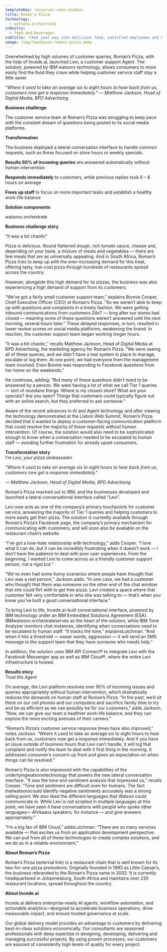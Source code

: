 ```yaml
---
templateKey: resources-case-studies
title: Roman's Pizza
technology:
  - watsonx.orchestrate
industry:
  - food-and-beverages
subTitle: 'Chat your way into delicious food, satisfied employees and happy customers'
image: /img/leadspace-romans-pizza.webp
---
```

Overwhelmed by high volumes of customer queries, Roman’s Pizza, with the help of Incede.ai, launched Levi, a customer support Agent. The solution, powered by IBM watsonx technology, allows consumers to more easily find the food they crave while helping customer service staff stay a little saner.

*“Where it used to take an average six to eight hours to hear back from us, customers now get a response immediately.” — Matthew Jackson, Head of Digital Media, BPD Advertising.*

**Business challenge**

The customer service team at Roman’s Pizza was struggling to keep pace with the constant stream of questions being posted to its social media platforms.

**Transformation** 

The business deployed a lateral conversation interface to handle common requests, such as those focused on store hours or weekly specials.

**Results 90% of incoming queries** are answered automatically without human intervention

**Responds immediately** to customers, while previous replies took 6 – 8 hours on average

**Frees up staff** to focus on more important tasks and establish a healthy work-life balance

**Solution components**

watsonx.orchestrate

**Business challenge story**

“It was a bit chaotic”

Pizza is delicious. Round flattened dough, rich tomato sauce, cheese and, depending on your taste, a mixture of meats and vegetables — there are few meals that are as universally appealing. And in South Africa, Roman’s Pizza tries to keep up with the ever-increasing demand for this treat, offering tasty, low-cost pizza through hundreds of restaurants spread across the country.

However, alongside this high demand for its pizzas, the business was also experiencing a high demand of support from its customers.

“We’ve got a fairly small customer support team,” explains Bonnie Cooper, Chief Executive Officer (CEO) at Roman’s Pizza. “So we weren’t able to keep up with questions and complaints in a timely fashion. We were getting inbound communications from customers 24x7 — long after our stores had closed — meaning some of these questions weren’t answered until the next morning, several hours later.” These delayed responses, in turn, resulted in lower review scores on social media platforms, weakening the brand. In reaction, the customer support team began working longer hours.

“It was a bit chaotic,” recalls Matthew Jackson, Head of Digital Media at BPD Advertising, the marketing agency for Roman’s Pizza. “We were seeing all of these queries, and we didn’t have a real system in place to manage, escalate or log them. At one point, we had everyone from the management team involved. Even Bonnie was responding to Facebook questions from her home on the weekends.”

He continues, adding: “But many of these questions didn’t need to be answered by a person. We were having a lot of what we call Tier 1 queries — sort of mundane things. Where is my closest store? What are your specials? Are you open? Things that customers could typically figure out with an online search, but they preferred to ask someone.”

Aware of the recent advances in AI and Agent technology and after viewing the technology demonstrated at the Lisbon Web Summit, Roman’s Pizza decided that it wanted to deploy a customer-facing communication platform that could resolve the majority of these requests without human intervention. Of course, the solution would also need to be sophisticated enough to know when a conversation needed to be escalated to human staff — avoiding further frustration for already upset consumers.

**Transformation story**\
*I’m Levi, your pizza ambassador*

*“Where it used to take an average six to eight hours to hear back from us, customers now get a response immediately.”*

*— Matthew Jackson, Head of Digital Media, BPD Advertising*

Roman’s Pizza reached out to IBM, and the businesses developed and launched a lateral conversational interface called “Levi”.

Levi now acts as one of the company’s primary touchpoints for customer service, answering the majority of Tier 1 queries and helping customers to more easily get their pizza. The solution is currently available through Roman’s Pizza’s Facebook page, the company’s primary mechanism for communicating with customers, and will soon also be available on the restaurant chain’s website.

“I’ve got a love-hate relationship with technology,” adds Cooper. “I love what it can do, but it can be incredibly frustrating when it doesn’t work — I don’t have the patience to deal with poor user experiences. From the beginning, I wanted Levi to come across as a friendly customer support person, not a rigid bot.”

“We’ve even had some funny scenarios where people have thought that Levi was a real person,” Jackson adds. “In one case, we had a customer who thought that there was someone on the other end of the chat window that she could flirt with to get free pizza. Levi created a space where that customer felt very comfortable in who she was talking to — that’s when you know you’ve built a good conversational interface.”

To bring Levi to life, Incede.ai-built conversational interface, powered by IBM technology under an IBM Embedded Solutions Agreement (ESA). IBMwatsonx.orchestrateserves as the heart of the solution, while IBM Tone Analyzer monitors chat instances, identifying when conversations need to be escalated to human staff. “It tracks the tone,” explainsLutchman. “And when it hits a threshold — swear words, aggression — it will send an SMS message to the support team that they have someone who needs help.”

In addition, the solution uses IBM API Connect® to integrate Levi with the Facebook Messenger app as well as IBM Cloud®, where the entire Levi infrastructure is hosted.

**Results story**\
*Trust the Agent*

On average, the Levi platform resolves over 90% of incoming issues and queries appropriately without human intervention, which dramatically reduces the demands on human staff at Roman’s Pizza. “In the past, we’d sit there on our cell phones and our computers and sacrifice family time to try and be as efficient as we can possibly be for our customers,” adds Jackson. “Now, we can give our team a healthier work-life balance, and they can explore the more exciting avenues of their careers.”

“Roman’s Pizza’s customer service response times have also improved,” notes Jackson. “Where it used to take an average six to eight hours to hear back from us, customers now get a response immediately. And if you have an issue outside of business hours that Levi can’t handle, it will log that complaint and notify the team to deal with it first thing in the morning. It addresses consumer’s concern up front and gives an expectation on when things can be resolved.”

Roman’s Pizza is also impressed with the capabilities of the underlyingwatsonxtechnology that powers the new lateral conversation interface. “It was the tone and sentiment analysis that impressed us,” recalls Cooper. “Tone and sentiment are difficult even for humans. The fact thatwatsonxcould identify negative sentiments accurately was a strong selling point. We also liked the different languages that Watson could communicate in. While Levi is not scripted in multiple languages at this point, we have seen it have conversations with people who spoke other languages— Afrikaans speakers, for instance — and give answers appropriately.”

“I’m a big fan of IBM Cloud,” addsLutchman. “There are so many services available — that excites us from an application development perspective. We can pull from all of these technologies to create complex solutions, and we do so in a reliable environment.”

**About Roman’s Pizza**

Roman’s Pizza (external link) is a restaurant chain that is well known for its two-for-one pizza promotions. Originally founded in 1993 as Little Caesar’s, the business rebranded to the Roman’s Pizza name in 2002. It is currently headquartered in Johannesburg, South Africa and maintains over 230 restaurant locations, spread throughout the country.

**About Incede.ai**

Incede.ai delivers enterprise-ready AI agents, workflow automation, and actionable analytics—designed to accelerate business operations, drive measurable impact, and ensure trusted governance at scale.

Our global delivery model provides an advantage to customers by delivering best-in-class solutions economically. Our consultants are seasoned professionals with deep expertise in designing, developing, delivering and managing successful projects. By using proven processes, our customers are assured of consistently high levels of quality for every project.
